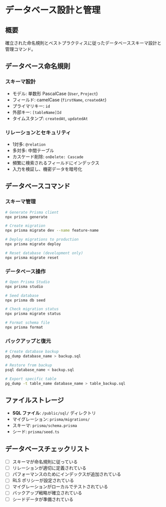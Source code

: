 # データベース設計と管理

## 概要

確立された命名規則とベストプラクティスに従ったデータベーススキーマ設計と管理コマンド。

## データベース命名規則

### スキーマ設計

- モデル: 単数形 PascalCase (`User`, `Project`)
- フィールド: camelCase (`firstName`, `createdAt`)
- プライマリキー: `id`
- 外部キー: `[tableName]Id`
- タイムスタンプ: `createdAt`, `updatedAt`

### リレーションとセキュリティ

- 1対多: `@relation`
- 多対多: 中間テーブル
- カスケード削除: `onDelete: Cascade`
- 頻繁に検索されるフィールドにインデックス
- 入力を検証し、機密データを暗号化

## データベースコマンド

### スキーマ管理

```bash
# Generate Prisma client
npx prisma generate

# Create migration
npx prisma migrate dev --name feature-name

# Deploy migrations to production
npx prisma migrate deploy

# Reset database (development only)
npx prisma migrate reset
```

### データベース操作

```bash
# Open Prisma Studio
npx prisma studio

# Seed database
npx prisma db seed

# Check migration status
npx prisma migrate status

# Format schema file
npx prisma format
```

### バックアップと復元

```bash
# Create database backup
pg_dump database_name > backup.sql

# Restore from backup
psql database_name < backup.sql

# Export specific table
pg_dump -t table_name database_name > table_backup.sql
```

## ファイルストレージ

- **SQL ファイル**: `/public/sql/` ディレクトリ
- マイグレーション: `prisma/migrations/`
- スキーマ: `prisma/schema.prisma`
- シード: `prisma/seed.ts`

## データベースチェックリスト

- [ ] スキーマが命名規則に従っている
- [ ] リレーションが適切に定義されている
- [ ] パフォーマンスのためにインデックスが追加されている
- [ ] RLS ポリシーが設定されている
- [ ] マイグレーションがローカルでテストされている
- [ ] バックアップ戦略が確立されている
- [ ] シードデータが準備されている
